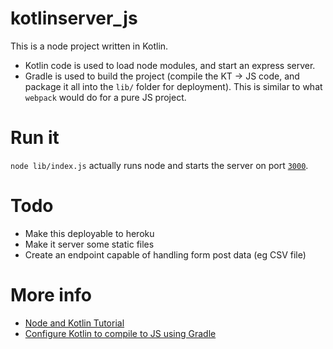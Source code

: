 # kotlinserver_js

This is a node project written in Kotlin. 

- Kotlin code is used to  load node modules, and start an 
express server. 
- Gradle is used to build the project (compile the KT -> JS 
code, and package it all into the `lib/` folder for deployment). 
This is similar to what `webpack` would do for a pure JS project.

# Run it

`node lib/index.js` actually runs node and starts the server on
port [`3000`](http://localhost:3000).

# Todo

- Make this deployable to heroku
- Make it server some static files
- Create an endpoint capable of handling form post data (eg CSV file)

# More info
- [Node and Kotlin Tutorial](https://medium.com/@Miqubel/your-first-node-js-app-with-kotlin-30e07baa0bf7)
- [Configure Kotlin to compile to JS using Gradle](https://kotlinlang.org/docs/tutorials/javascript/getting-started-gradle/getting-started-with-gradle.html#configuring-compiler-options)